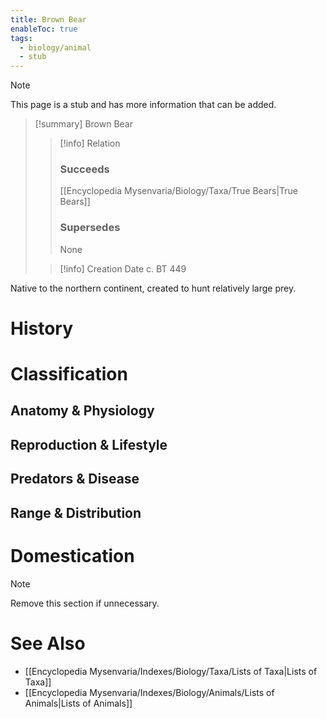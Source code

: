 ```yaml
---
title: Brown Bear
enableToc: true
tags:
  - biology/animal
  - stub
---
```


> [!note]
> This page is a stub and has more information that can be added.

> [!summary] Brown Bear
> > [!info] Relation
> > ### Succeeds
> > [[Encyclopedia Mysenvaria/Biology/Taxa/True Bears|True Bears]]
> > ### Supersedes
> > None
>
> > [!info] Creation Date
> > c. BT 449

Native to the northern continent, created to hunt relatively large prey.
# History

# Classification
## Anatomy & Physiology

## Reproduction & Lifestyle

## Predators & Disease

## Range & Distribution

# Domestication

> [!note]
> Remove this section if unnecessary.
# See Also
- [[Encyclopedia Mysenvaria/Indexes/Biology/Taxa/Lists of Taxa|Lists of Taxa]]
- [[Encyclopedia Mysenvaria/Indexes/Biology/Animals/Lists of Animals|Lists of Animals]]